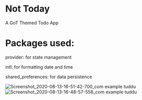 # Not Today

A GoT Themed Todo App

# Packages used:
provider: for state management 

intl: for formatting date and time

shared_preferences: for data persistence 

![Screenshot_2020-08-13-16-51-42-700_com example tuddu](https://user-images.githubusercontent.com/64666687/90129383-32736180-dd86-11ea-8af9-cd9fe1960538.jpg)
![Screenshot_2020-08-13-16-48-57-558_com example tuddu](https://user-images.githubusercontent.com/64666687/90129398-37381580-dd86-11ea-9bf1-036837bb9244.jpg)
